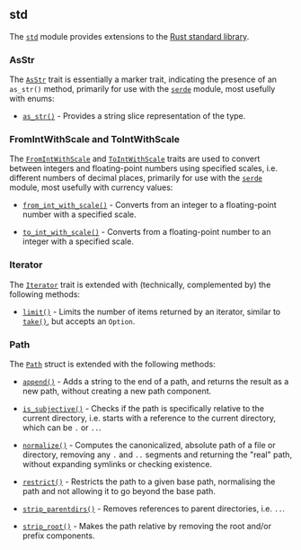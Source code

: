 ## std

The [`std`](https://docs.rs/rubedo/latest/rubedo/std/index.html) module provides
extensions to the [Rust standard library](https://doc.rust-lang.org/std/).

### AsStr

The [`AsStr`](https://docs.rs/rubedo/latest/rubedo/std/trait.AsStr.html) trait
is essentially a marker trait, indicating the presence of an `as_str()` method,
primarily for use with the [`serde`](https://docs.rs/rubedo/latest/rubedo/serde/index.html)
module, most usefully with enums:

  - [`as_str()`](https://docs.rs/rubedo/latest/rubedo/std/trait.AsStr.html#tymethod.as_str) -
    Provides a string slice representation of the type.

### FromIntWithScale and ToIntWithScale

The [`FromIntWithScale`](https://docs.rs/rubedo/latest/rubedo/std/trait.FromIntWithScale.html)
and [`ToIntWithScale`](https://docs.rs/rubedo/latest/rubedo/std/trait.ToIntWithScale.html)
traits are used to convert between integers and floating-point numbers using
specified scales, i.e. different numbers of decimal places, primarily for use
with the [`serde`](https://docs.rs/rubedo/latest/rubedo/serde/index.html)
module, most usefully with currency values:

  - [`from_int_with_scale()`](https://docs.rs/rubedo/latest/rubedo/std/trait.FromIntWithScale.html#tymethod.from_int_with_scale) -
    Converts from an integer to a floating-point number with a specified scale.

  - [`to_int_with_scale()`](https://docs.rs/rubedo/latest/rubedo/std/trait.ToIntWithScale.html#tymethod.to_int_with_scale) -
    Converts from a floating-point number to an integer with a specified scale.

### Iterator

The [`Iterator`](https://doc.rust-lang.org/std/iter/trait.Iterator.html) trait
is extended with (technically, complemented by) the following methods:

  - [`limit()`](https://docs.rs/rubedo/latest/rubedo/std/trait.IteratorExt.html#tymethod.limit) -
    Limits the number of items returned by an iterator, similar to
    [`take()`](https://doc.rust-lang.org/std/iter/trait.Iterator.html#method.take),
    but accepts an `Option`.

### Path

The [`Path`](https://doc.rust-lang.org/std/path/struct.Path.html) struct is
extended with the following methods:

  - [`append()`](https://docs.rs/rubedo/latest/rubedo/std/trait.PathExt.html#tymethod.append) -
    Adds a string to the end of a path, and returns the result as a new path,
    without creating a new path component.

  - [`is_subjective()`](https://docs.rs/rubedo/latest/rubedo/std/trait.PathExt.html#tymethod.is_subjective) -
    Checks if the path is specifically relative to the current directory, i.e.
    starts with a reference to the current directory, which can be `.` or `..`.

  - [`normalize()`](https://docs.rs/rubedo/latest/rubedo/std/trait.PathExt.html#tymethod.normalize) -
    Computes the canonicalized, absolute path of a file or directory, removing
    any `.` and `..` segments and returning the "real" path, without expanding
    symlinks or checking existence.

  - [`restrict()`](https://docs.rs/rubedo/latest/rubedo/std/trait.PathExt.html#tymethod.restrict) -
    Restricts the path to a given base path, normalising the path and not
    allowing it to go beyond the base path.

  - [`strip_parentdirs()`](https://docs.rs/rubedo/latest/rubedo/std/trait.PathExt.html#tymethod.strip_parentdirs) -
    Removes references to parent directories, i.e. `..`.

  - [`strip_root()`](https://docs.rs/rubedo/latest/rubedo/std/trait.PathExt.html#tymethod.strip_root) -
    Makes the path relative by removing the root and/or prefix components.


